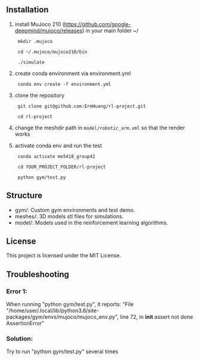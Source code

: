 ## Installation
1. install MuJoco 210
        (https://github.com/google-deepmind/mujoco/releases)
   in your main folder ~/
   
        mkdir .mujoco
   
        cd ~/.mujoco/mujoco210/bin
   
        ./simulate

2. create conda environment via environment.yml

        conda env create -f environment.yml
   
   
3. clone the repository
  
        git clone git@github.com:ErmHuang/rl-project.git
   
        cd rl-project

   
4. change the meshdir path in `model/robotic_arm.xml` so that the render works

   
5. activate conda env and run the test

        conda activate me5418_group42
    
        cd YOUR_PROJECT_FOLDER/rl-project

        python gym/test.py

       

## Structure
- gym/: Custom gym environments and test demo.
- meshes/: 3D models stl files for simulations.
- model/: Models used in the reinforcement learning algorithms.

## License
This project is licensed under the MIT License.

## Troubleshooting
### Error 1: 
When running "python gym/test.py", it reports:
"File "/home/user/.local/lib/python3.6/site-packages/gym/envs/mujoco/mujoco_env.py", line 72, in __init__
    assert not done
AssertionError" 

### Solution: 
Try to run "python gym/test.py" several times


